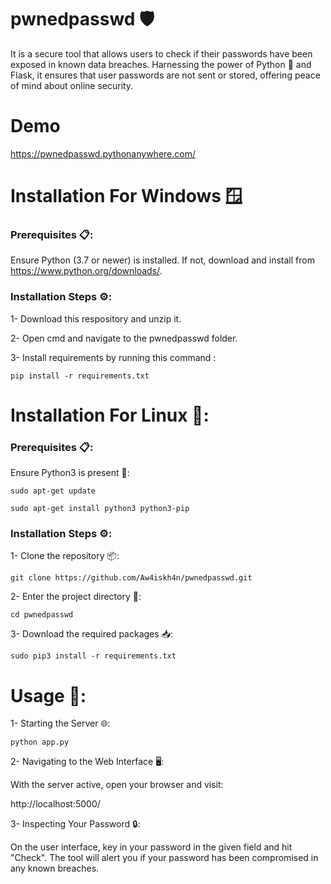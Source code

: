 # pwnedpasswd 🛡️

It is a secure tool that allows users to check if their passwords have been exposed in known data breaches. Harnessing the power of Python 🐍 and Flask, it ensures that user passwords are not sent or stored, offering peace of mind about online security.


# Demo

https://pwnedpasswd.pythonanywhere.com/


# Installation For Windows 🪟


### Prerequisites 📋:

Ensure Python (3.7 or newer) is installed. If not, download and install from https://www.python.org/downloads/.

### Installation Steps ⚙️:

1- Download this respository and unzip it.

2- Open cmd and navigate to the pwnedpasswd folder.

3- Install requirements by running this command :

    pip install -r requirements.txt
    

# Installation For Linux 🐧:

### Prerequisites 📋:

Ensure Python3 is present 🐍:

    sudo apt-get update

    sudo apt-get install python3 python3-pip

### Installation Steps ⚙️:

1- Clone the repository 📦:

    git clone https://github.com/Aw4iskh4n/pwnedpasswd.git

2- Enter the project directory 📁:

    cd pwnedpasswd

3- Download the required packages 📥:

    sudo pip3 install -r requirements.txt


# Usage 🚀:

1- Starting the Server 🌐:

    python app.py

2- Navigating to the Web Interface 🖥️:

With the server active, open your browser and visit:

   http://localhost:5000/

3- Inspecting Your Password 🔒:

On the user interface, key in your password in the given field and hit "Check".
The tool will alert you if your password has been compromised in any known breaches.

